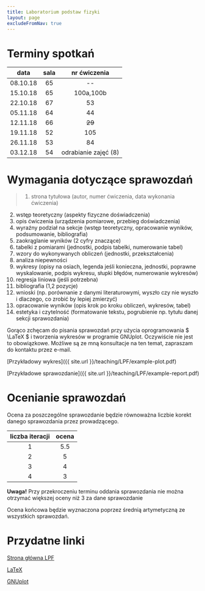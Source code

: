 ```yaml
---
title: Laboratorium podstaw fizyki
layout: page
excludeFromNav: true
---
```


# Terminy spotkań

data | sala | nr ćwiczenia
:----:|:-----:|:-----:
08.10.18 |65| --
15.10.18 |65| 100a,100b
22.10.18 |67| 53
05.11.18 |64| 44
12.11.18 |66| ~~29~~
19.11.18 |52| 105
26.11.18 |53| 84
03.12.18 |54| odrabianie zajęć (8)



# Wymagania dotyczące sprawozdań


> 1. strona tytułowa (autor, numer ćwiczenia, data wykonania ćwiczenia)  
2. wstęp teoretyczny (aspekty fizyczne doświadczenia) 
3. opis ćwiczenia (urządzenia pomiarowe, przebieg doświadczenia) 
4. wyraźny podział na sekcje (wstęp teoretyczny, opracowanie wyników, podsumowanie, bibliografia) 
5. zaokrąglanie wyników (2 cyfry znaczące)  
6. tabelki z pomiarami (jednostki, podpis tabelki, numerowanie tabel) 
7. wzory do wykonywanych obliczeń (jednostki, przekształcenia) 
8. analiza niepewności  
9. wykresy (opisy na osiach, legenda jeśli konieczna, jednostki, poprawne wyskalowanie, podpis wykresu, słupki błędów, numerowanie wykresów)   
10. regresja liniowa (jeśli potrzebna)  
11. bibliografia (1,2 pozycje)  
12. wnioski (np. porównanie z danymi literaturowymi, wyszło czy nie wyszło i  dlaczego, co zrobić by lepiej zmierzyć) 
13.  opracowanie wyników (opis krok po kroku obliczeń, wykresów, tabel)    
14.  estetyka i czytelność (formatowanie tekstu, pogrubienie np. tytułu danej sekcji sprawozdania)  


Gorąco zchęcam do pisania sprawozdań przy użycia oprogramowania $ \LaTeX \$ i tworzenia wykresów w programie GNUplot. 
Oczywiście nie jest to obowiązkowe.
Możliwe są ze mną konsultacje na ten temat, zapraszam do kontaktu przez e-mail.

[Przykładowy wykres]({{ site.url }}/teaching/LPF/example-plot.pdf)

[Przykładowe sprawozdanie]({{ site.url }}/teaching/LPF/example-report.pdf)

# Ocenianie sprawozdań

Ocena za poszczególne sprawozdanie będzie równoważna liczbie korekt danego sprawozdania przez prowadzącego.

| liczba iteracji | ocena 
| :---: | :---: 
| 1  |   5.5   
| 2  |   5  
| 3  |   4   
| 4  |   3  

**Uwaga!** Przy przekroczeniu terminu oddania sprawozdania nie można otrzymać większej oceny niż 3 za dane sprawozdanie

Ocena końcowa będzie wyznaczona poprzez średnią artymetyczną ze wszystkich sprawozdań.


# Przydatne linki

[Strona główna LPF](http://lpf.wppt.pwr.edu.pl/)

[LaTeX](https://www.latex-project.org/)

[GNUplot](http://www.gnuplot.info/)

